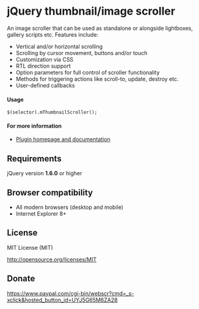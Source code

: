 jQuery thumbnail/image scroller
================================

An image scroller that can be used as standalone or alongside lightboxes, gallery scripts etc. Features include: 

* Vertical and/or horizontal scrolling  
* Scrolling by cursor movement, buttons and/or touch 
* Customization via CSS 
* RTL direction support 
* Option parameters for full control of scroller functionality 
* Methods for triggering actions like scroll-to, update, destroy etc. 
* User-defined callbacks 

#### Usage 

`$(selector).mThumbnailScroller();` 

#### For more information 

* [Plugin homepage and documentation](http://manos.malihu.gr/jquery-thumbnail-scroller/) 

Requirements
-------------------------

jQuery version **1.6.0** or higher

Browser compatibility
-------------------------

* All modern browsers (desktop and mobile)
* Internet Explorer 8+ 

License 
-------------------------

MIT License (MIT)

http://opensource.org/licenses/MIT

Donate 
-------------------------

https://www.paypal.com/cgi-bin/webscr?cmd=_s-xclick&hosted_button_id=UYJ5G65M6ZA28
